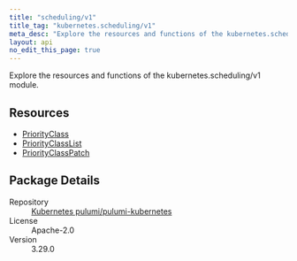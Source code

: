 ```yaml
---
title: "scheduling/v1"
title_tag: "kubernetes.scheduling/v1"
meta_desc: "Explore the resources and functions of the kubernetes.scheduling/v1 module."
layout: api
no_edit_this_page: true
---
```


<!-- WARNING: this file was generated by Pulumi Docs Generator. -->
<!-- Do not edit by hand unless you're certain you know what you are doing! -->

Explore the resources and functions of the kubernetes.scheduling/v1 module.

<h2 id="resources">Resources</h2>
<ul class="api">
    <li><a href="priorityclass/" title="PriorityClass"><span class="api-symbol api-symbol--resource"></span>PriorityClass</a></li>
    <li><a href="priorityclasslist/" title="PriorityClassList"><span class="api-symbol api-symbol--resource"></span>PriorityClassList</a></li>
    <li><a href="priorityclasspatch/" title="PriorityClassPatch"><span class="api-symbol api-symbol--resource"></span>PriorityClassPatch</a></li>
</ul>

<h2 id="package-details">Package Details</h2>
<dl class="package-details">
	<dt>Repository</dt>
	<dd><a href="https://github.com/pulumi/pulumi-kubernetes">Kubernetes pulumi/pulumi-kubernetes</a></dd>
	<dt>License</dt>
	<dd>Apache-2.0</dd>
	<dt>Version</dt>
	<dd>3.29.0</dd>
</dl>

